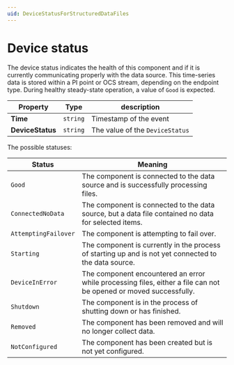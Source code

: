 ```yaml
---
uid: DeviceStatusForStructuredDataFiles
---
```


# Device status

The device status indicates the health of this component and if it is currently communicating properly with the data source. This time-series data is stored within a PI point or OCS stream, depending on the endpoint type. During healthy steady-state operation, a value of `Good` is expected.

| Property                          | Type                                 | description                    |
|-----------------------------------|--------------------------------------|--------------------------------|
| **Time**                          | `string`                               | Timestamp of the event        |
| **DeviceStatus**                  | `string`                               | The value of the `DeviceStatus` |

The possible statuses:

| Status                            | Meaning                               |
|-----------------------------------|---------------------------------------|
| `Good`                          | The component is connected to the data source and is successfully processing files. |
| `ConnectedNoData`               | The component is connected to the data source, but a data file contained no data for selected items. |
| `AttemptingFailover`            | The component is attempting to fail over.|
| `Starting`                      | The component is currently in the process of starting up and is not yet connected to the data source. |
| `DeviceInError`                 | The component encountered an error while processing files, either a file can not be opened or moved successfully. |
| `Shutdown`                      | The component is in the process of shutting down or has finished. |
| `Removed`                       | The component has been removed and will no longer collect data. |
| `NotConfigured`                 | The component has been created but is not yet configured. |
